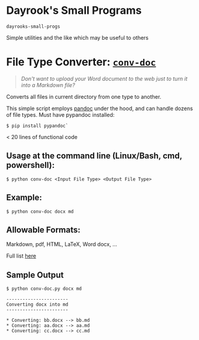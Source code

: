 # Dayrook's Small Programs

`dayrooks-small-progs`

Simple utilities and the like which may be useful to others


# File Type Converter: [`conv-doc`](https://github.com/Dayrook/dayrooks-small-progs/blob/master/conv-doc.py)

>*Don't want to upload your Word document to the web just to turn it into a Markdown file?*

Converts all files in current directory from one type to another.

This simple script employs [pandoc](https://pandoc.org/) under the hood, and can handle dozens of file types. Must have  pypandoc installed: 

```
$ pip install pypandoc`
```

< 20 lines of functional code

## Usage at the command line (Linux/Bash, cmd, powershell): 
`$ python conv-doc <Input File Type> <Output File Type>`

## Example:
`$ python conv-doc docx md`

## Allowable Formats:

Markdown, pdf, HTML, LaTeX, Word docx, ...

Full list [here](https://pandoc.org/MANUAL.html#general-options)

## Sample Output

```
$ python conv-doc.py docx md

-----------------------
Converting docx into md
-----------------------

* Converting: bb.docx --> bb.md
* Converting: aa.docx --> aa.md
* Converting: cc.docx --> cc.md
```

